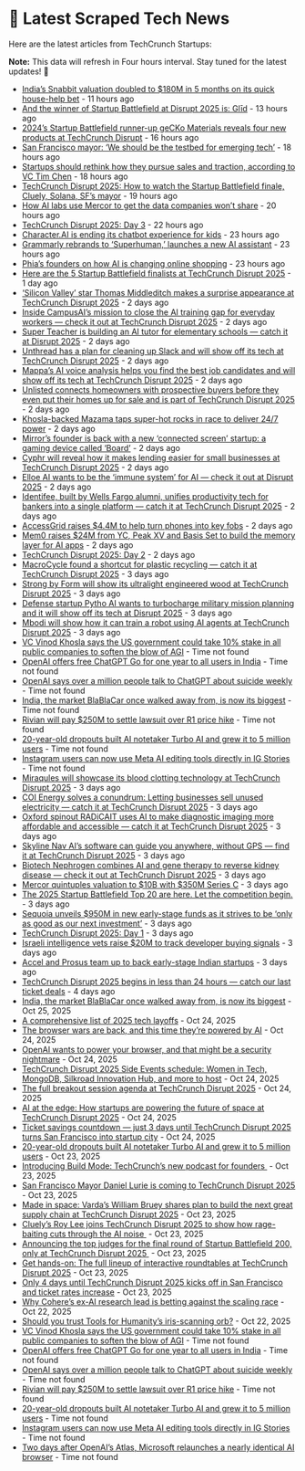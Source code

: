 
# 📰 Latest Scraped Tech News

Here are the latest articles from TechCrunch Startups:

**Note:** This data will refresh in Four hours interval. Stay tuned for the latest updates! 🔄
- [India’s Snabbit valuation doubled to $180M in 5 months on its quick house-help bet](https://techcrunch.com/2025/10/29/indias-snabbit-valuation-doubled-to-180m-in-5-months-on-its-quick-house-help-bet/) - 11 hours ago
- [And the winner of Startup Battlefield at Disrupt 2025 is: Glīd](https://techcrunch.com/2025/10/29/and-the-winner-of-startup-battlefield-at-disrupt-2025-is-glid/) - 13 hours ago
- [2024’s Startup Battlefield runner-up geCKo Materials reveals four new products at TechCrunch Disrupt](https://techcrunch.com/2025/10/29/2024s-startup-battlefield-runner-up-gecko-materials-reveals-four-new-products-at-techcrunch-disrupt/) - 16 hours ago
- [San Francisco mayor: ‘We should be the testbed for emerging tech’](https://techcrunch.com/2025/10/29/sf-mayor-we-should-be-the-testbed-for-emerging-tech/) - 18 hours ago
- [Startups should rethink how they pursue sales and traction, according to VC Tim Chen](https://techcrunch.com/podcast/startups-should-rethink-how-they-pursue-sales-and-traction-according-to-vc-tim-chen/) - 18 hours ago
- [TechCrunch Disrupt 2025: How to watch the Startup Battlefield finale, Cluely, Solana, SF’s mayor](https://techcrunch.com/2025/10/29/techcrunch-disrupt-2025-how-to-watch-the-startup-battlefield-finale-cluely-solana-sfs-mayor/) - 19 hours ago
- [How AI labs use Mercor to get the data companies won’t share](https://techcrunch.com/2025/10/29/how-ai-labs-use-mercor-to-get-the-data-companies-wont-share/) - 20 hours ago
- [TechCrunch Disrupt 2025: Day 3](https://techcrunch.com/2025/10/29/techcrunch-disrupt-2025-day-3/) - 22 hours ago
- [Character.AI is ending its chatbot experience for kids](https://techcrunch.com/2025/10/29/character-ai-is-killing-the-chatbot-experience-for-minors/) - 23 hours ago
- [Grammarly rebrands to ‘Superhuman,’ launches a new AI assistant](https://techcrunch.com/2025/10/29/grammarly-rebrands-to-superhuman-launches-a-new-ai-assistant/) - 23 hours ago
- [Phia’s founders on how AI is changing online shopping](https://techcrunch.com/2025/10/29/phias-founders-on-how-ai-is-changing-online-shopping/) - 23 hours ago
- [Here are the 5 Startup Battlefield finalists at TechCrunch Disrupt 2025](https://techcrunch.com/2025/10/28/here-are-the-5-startup-battlefield-finalists-at-techcrunch-disrupt-2025/) - 1 day ago
- [‘Silicon Valley’ star Thomas Middleditch makes a surprise appearance at TechCrunch Disrupt 2025](https://techcrunch.com/2025/10/28/silicon-valley-star-thomas-middleditch-makes-a-surprise-appearance-at-techcrunch-disrupt-2025/) - 2 days ago
- [Inside CampusAI’s mission to close the AI training gap for everyday workers — check it out at TechCrunch Disrupt 2025](https://techcrunch.com/2025/10/28/inside-campusais-mission-to-close-the-ai-training-gap-for-everyday-workers-check-it-out-at-techcrunch-disrupt-2025/) - 2 days ago
- [Super Teacher is building an AI tutor for elementary schools — catch it at Disrupt 2025](https://techcrunch.com/2025/10/28/super-teacher-is-building-an-ai-tutor-for-elementary-schools-catch-it-at-disrupt-2025/) - 2 days ago
- [Unthread has a plan for cleaning up Slack and will show off its tech at TechCrunch Disrupt 2025](https://techcrunch.com/2025/10/28/unthread-has-a-plan-for-cleaning-up-slack-and-will-show-off-its-tech-at-techcrunch-disrupt-2025/) - 2 days ago
- [Mappa’s AI voice analysis helps you find the best job candidates and will show off its tech at TechCrunch Disrupt 2025](https://techcrunch.com/2025/10/28/mappas-ai-voice-analysis-helps-you-find-the-best-job-candidates-and-will-show-off-its-tech-at-techcrunch-disrupt-2025/) - 2 days ago
- [Unlisted connects homeowners with prospective buyers before they even put their homes up for sale and is part of TechCrunch Disrupt 2025](https://techcrunch.com/2025/10/28/unlisted-homes-connects-homeowners-with-prospective-buyers-before-they-even-put-their-homes-up-for-sale-and-is-part-of-techcrunch-disrupt-2025/) - 2 days ago
- [Khosla-backed Mazama taps super-hot rocks in race to deliver 24/7 power](https://techcrunch.com/2025/10/28/khosla-backed-mazama-taps-super-hot-rocks-in-race-to-deliver-24-7-power/) - 2 days ago
- [Mirror’s founder is back with a new ‘connected screen’ startup: a gaming device called ‘Board’](https://techcrunch.com/2025/10/28/mirrors-founder-is-back-with-a-new-connected-screen-startup-a-gaming-device-called-board/) - 2 days ago
- [Cyphr will reveal how it makes lending easier for small businesses at TechCrunch Disrupt 2025](https://techcrunch.com/2025/10/28/cyphr-will-reveal-how-it-makes-lending-easier-for-small-businesses-at-techcrunch-disrupt-2025/) - 2 days ago
- [Elloe AI wants to be the ‘immune system’ for AI — check it out at Disrupt 2025](https://techcrunch.com/2025/10/28/elloe-ai-wants-to-be-the-immune-system-for-ai-check-it-out-at-disrupt-2025/) - 2 days ago
- [Identifee, built by Wells Fargo alumni, unifies productivity tech for bankers into a single platform — catch it at TechCrunch Disrupt 2025](https://techcrunch.com/2025/10/28/identifee-built-by-wells-fargo-alumni-unifies-productivity-tech-for-bankers-into-a-single-platform-catch-it-at-techcrunch-disrupt-2025/) - 2 days ago
- [AccessGrid raises $4.4M to help turn phones into key fobs](https://techcrunch.com/2025/10/28/accessgrid-raises-4-4m-to-help-turn-phones-into-key-fobs/) - 2 days ago
- [Mem0 raises $24M from YC, Peak XV and Basis Set to build the memory layer for AI apps](https://techcrunch.com/2025/10/28/mem0-raises-24m-from-yc-peak-xv-and-basis-set-to-build-the-memory-layer-for-ai-apps/) - 2 days ago
- [TechCrunch Disrupt 2025: Day 2](https://techcrunch.com/2025/10/28/techcrunch-disrupt-2025-day-2/) - 2 days ago
- [MacroCycle found a shortcut for plastic recycling — catch it at TechCrunch Disrupt 2025](https://techcrunch.com/2025/10/27/macrocycle-found-a-shortcut-for-plastic-recycling-catch-it-at-techcrunch-disrupt-2025/) - 3 days ago
- [Strong by Form will show its ultralight engineered wood at TechCrunch Disrupt 2025](https://techcrunch.com/2025/10/27/strong-by-form-will-show-its-ultralight-engineered-wood-at-techcrunch-disrupt-2025/) - 3 days ago
- [Defense startup Pytho AI wants to turbocharge military mission planning and it will show off its tech at Disrupt 2025](https://techcrunch.com/2025/10/27/defense-startup-pytho-ai-wants-to-turbocharge-military-mission-planning-and-it-will-show-off-its-tech-at-disrupt-2025/) - 3 days ago
- [Mbodi will show how it can train a robot using AI agents at TechCrunch Disrupt 2025](https://techcrunch.com/2025/10/27/mbodi-will-show-how-it-can-train-a-robot-using-ai-agents-at-techcrunch-disrupt-2025/) - 3 days ago
- [VC Vinod Khosla says the US government could take 10% stake in all public companies to soften the blow of AGI](https://techcrunch.com/2025/10/28/vc-vinod-khosla-says-the-us-government-could-take/) - Time not found
- [OpenAI offers free ChatGPT Go for one year to all users in India](https://techcrunch.com/2025/10/27/openai-offers-free-chatgpt-go-for-one-year-to-all-users-in-india/) - Time not found
- [OpenAI says over a million people talk to ChatGPT about suicide weekly](https://techcrunch.com/2025/10/27/openai-says-over-a-million-people-talk-to-chatgpt-about-suicide-weekly/) - Time not found
- [India, the market BlaBlaCar once walked away from, is now its biggest](https://techcrunch.com/2025/10/25/india-the-market-blablacar-once-walked-away-from-is-now-its-biggest/) - Time not found
- [Rivian will pay $250M to settle lawsuit over R1 price hike](https://techcrunch.com/2025/10/24/rivian-will-pay-250m-to-settle-lawsuit-over-r1-price-hike/) - Time not found
- [20-year-old dropouts built AI notetaker Turbo AI and grew it to 5 million users](https://techcrunch.com/2025/10/23/20-year-old-dropouts-built-ai-notetaker-turbo-ai-to-5-million-users/) - Time not found
- [Instagram users can now use Meta AI editing tools directly in IG Stories](https://techcrunch.com/2025/10/23/instagram-users-can-now-use-meta-ai-editing-tools-directly-in-ig-stories/) - Time not found
- [Miraqules will showcase its blood clotting technology at TechCrunch Disrupt 2025](https://techcrunch.com/2025/10/27/miraqules-will-showcase-its-blood-clotting-technology-at-techcrunch-disrupt-2025/) - 3 days ago
- [COI Energy solves a conundrum: Letting businesses sell unused electricity — catch it at TechCrunch Disrupt 2025](https://techcrunch.com/2025/10/27/coi-energy-solves-a-conundrum-letting-businesses-sell-unused-electricity-catch-it-at-techcrunch-disrupt-2025/) - 3 days ago
- [Oxford spinout RADiCAIT uses AI to make diagnostic imaging more affordable and accessible — catch it at TechCrunch Disrupt 2025](https://techcrunch.com/2025/10/27/oxford-spinout-radicait-uses-ai-to-make-diagnostic-imaging-more-affordable-and-accessible-catch-it-at-techcrunch-disrupt-2025/) - 3 days ago
- [Skyline Nav AI’s software can guide you anywhere, without GPS — find it at TechCrunch Disrupt 2025](https://techcrunch.com/2025/10/27/skyline-nav-ais-software-can-guide-you-anywhere-without-gps-find-it-at-techcrunch-disrupt-2025/) - 3 days ago
- [Biotech Nephrogen combines AI and gene therapy to reverse kidney disease — check it out at TechCrunch Disrupt 2025](https://techcrunch.com/2025/10/27/biotech-nephrogen-combines-ai-and-gene-therapy-to-reverse-kidney-disease-check-it-out-at-techcrunch-disrupt-2025/) - 3 days ago
- [Mercor quintuples valuation to $10B with $350M Series C](https://techcrunch.com/2025/10/27/mercor-quintuples-valuation-to-10b-with-350m-series-c/) - 3 days ago
- [The 2025 Startup Battlefield Top 20 are here. Let the competition begin.](https://techcrunch.com/2025/10/27/the-2025-startup-battlefield-top-20-are-here-let-the-competition-begin/) - 3 days ago
- [Sequoia unveils $950M in new early-stage funds as it strives to be ‘only as good as our next investment’](https://techcrunch.com/2025/10/27/sequoia-unveils-950m-in-new-early-stage-funds-as-it-strives-to-be-only-as-good-as-our-next-investment/) - 3 days ago
- [TechCrunch Disrupt 2025: Day 1](https://techcrunch.com/2025/10/27/techcrunch-disrupt-2025-day-1/) - 3 days ago
- [Israeli intelligence vets raise $20M to track developer buying signals](https://techcrunch.com/2025/10/27/israeli-intelligence-vets-raise-20m-to-track-developer-buying-signals/) - 3 days ago
- [Accel and Prosus team up to back early-stage Indian startups](https://techcrunch.com/2025/10/26/accel-and-prosus-team-up-to-back-early-stage-indian-startups-building-for-1-4b-people/) - 3 days ago
- [TechCrunch Disrupt 2025 begins in less than 24 hours — catch our last ticket deals](https://techcrunch.com/2025/10/26/techcrunch-disrupt-2025-begins-in-less-than-24-hours-catch-our-last-ticket-deals/) - 4 days ago
- [India, the market BlaBlaCar once walked away from, is now its biggest](https://techcrunch.com/2025/10/25/india-the-market-blablacar-once-walked-away-from-is-now-its-biggest/) - Oct 25, 2025
- [A comprehensive list of 2025 tech layoffs](https://techcrunch.com/2025/10/24/tech-layoffs-2025-list/) - Oct 24, 2025
- [The browser wars are back, and this time they’re powered by AI](https://techcrunch.com/video/the-browser-wars-are-back-and-this-time-theyre-powered-by-ai/) - Oct 24, 2025
- [OpenAI wants to power your browser, and that might be a security nightmare](https://techcrunch.com/podcast/openai-wants-to-power-your-browser-and-that-might-be-a-security-nightmare/) - Oct 24, 2025
- [TechCrunch Disrupt 2025 Side Events schedule: Women in Tech, MongoDB, Silkroad Innovation Hub, and more to host](https://techcrunch.com/2025/10/24/techcrunch-disrupt-2025-side-events-schedule-women-in-tech-mongodb-silkroad-innovation-hub-and-more-to-host/) - Oct 24, 2025
- [The full breakout session agenda at TechCrunch Disrupt 2025](https://techcrunch.com/2025/10/24/techcrunch-disrupt-2025-breakout-sessions/) - Oct 24, 2025
- [AI at the edge: How startups are powering the future of space at TechCrunch Disrupt 2025](https://techcrunch.com/2025/10/24/ai-at-the-edge-how-startups-are-powering-the-future-of-space-at-techcrunch-disrupt-2025/) - Oct 24, 2025
- [Ticket savings countdown — just 3 days until TechCrunch Disrupt 2025 turns San Francisco into startup city](https://techcrunch.com/2025/10/24/ticket-savings-countdown-just-3-days-until-techcrunch-disrupt-2025-turns-san-francisco-into-startup-city/) - Oct 24, 2025
- [20-year-old dropouts built AI notetaker Turbo AI and grew it to 5 million users](https://techcrunch.com/2025/10/23/20-year-old-dropouts-built-ai-notetaker-turbo-ai-to-5-million-users/) - Oct 23, 2025
- [Introducing Build Mode: TechCrunch’s new podcast for founders ](https://techcrunch.com/2025/10/23/introducing-build-mode-techcrunchs-new-podcast-for-founders/) - Oct 23, 2025
- [San Francisco Mayor Daniel Lurie is coming to TechCrunch Disrupt 2025](https://techcrunch.com/2025/10/23/san-francisco-mayor-daniel-lurie-is-coming-to-techcrunch-disrupt-2025/) - Oct 23, 2025
- [Made in space: Varda’s William Bruey shares plan to build the next great supply chain at TechCrunch Disrupt 2025](https://techcrunch.com/2025/10/23/made-in-space-vardas-william-bruey-shares-plan-to-build-the-next-great-supply-chain-at-techcrunch-disrupt-2025/) - Oct 23, 2025
- [Cluely’s Roy Lee joins TechCrunch Disrupt 2025 to show how rage-baiting cuts through the AI noise ](https://techcrunch.com/2025/10/23/cluelys-roy-lee-joins-techcrunch-disrupt-2025-to-show-how-rage-baiting-cuts-through-the-ai-noise/) - Oct 23, 2025
- [Announcing the top judges for the final round of Startup Battlefield 200, only at TechCrunch Disrupt 2025 ](https://techcrunch.com/2025/10/23/announcing-the-top-judges-for-the-final-round-of-startup-battlefield-200-only-at-techcrunch-disrupt-2025/) - Oct 23, 2025
- [Get hands-on: The full lineup of interactive roundtables at TechCrunch Disrupt 2025](https://techcrunch.com/2025/10/23/get-hands-on-the-full-techcrunch-disrupt-2025-roundtable-agenda/) - Oct 23, 2025
- [Only 4 days until TechCrunch Disrupt 2025 kicks off in San Francisco and ticket rates increase](https://techcrunch.com/2025/10/23/only-4-days-until-techcrunch-disrupt-2025-kicks-off-in-san-francisco-and-ticket-rates-increase/) - Oct 23, 2025
- [Why Cohere’s ex-AI research lead is betting against the scaling race](https://techcrunch.com/2025/10/22/why-coheres-ex-ai-research-lead-is-betting-against-the-scaling-race/) - Oct 22, 2025
- [Should you trust Tools for Humanity’s iris-scanning orb?](https://techcrunch.com/video/should-you-trust-tools-for-humanitys-iris-scanning-orb/) - Oct 22, 2025
- [VC Vinod Khosla says the US government could take 10% stake in all public companies to soften the blow of AGI](https://techcrunch.com/2025/10/28/vc-vinod-khosla-says-the-us-government-could-take/) - Time not found
- [OpenAI offers free ChatGPT Go for one year to all users in India](https://techcrunch.com/2025/10/27/openai-offers-free-chatgpt-go-for-one-year-to-all-users-in-india/) - Time not found
- [OpenAI says over a million people talk to ChatGPT about suicide weekly](https://techcrunch.com/2025/10/27/openai-says-over-a-million-people-talk-to-chatgpt-about-suicide-weekly/) - Time not found
- [Rivian will pay $250M to settle lawsuit over R1 price hike](https://techcrunch.com/2025/10/24/rivian-will-pay-250m-to-settle-lawsuit-over-r1-price-hike/) - Time not found
- [20-year-old dropouts built AI notetaker Turbo AI and grew it to 5 million users](https://techcrunch.com/2025/10/23/20-year-old-dropouts-built-ai-notetaker-turbo-ai-to-5-million-users/) - Time not found
- [Instagram users can now use Meta AI editing tools directly in IG Stories](https://techcrunch.com/2025/10/23/instagram-users-can-now-use-meta-ai-editing-tools-directly-in-ig-stories/) - Time not found
- [Two days after OpenAI’s Atlas, Microsoft relaunches a nearly identical AI browser](https://techcrunch.com/2025/10/23/two-days-after-openais-atlas-microsoft-launches-a-nearly-identical-ai-browser/) - Time not found
